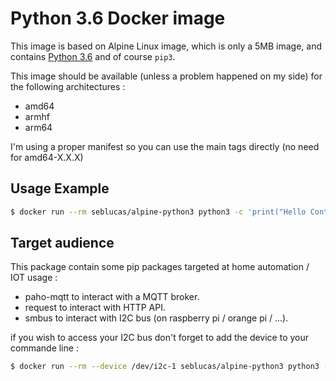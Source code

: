 # Python 3.6 Docker image

This image is based on Alpine Linux image, which is only a 5MB image, and contains [Python 3.6](https://www.python.org/) and of course `pip3`.

This image should be available (unless a problem happened on my side) for the following architectures :
 * amd64
 * armhf
 * arm64

I'm using a proper manifest so you can use the main tags directly (no need for amd64-X.X.X)

## Usage Example

```bash
$ docker run --rm seblucas/alpine-python3 python3 -c 'print("Hello Container World")'
```

## Target audience

This package contain some pip packages targeted at home automation / IOT usage :

 * paho-mqtt to interact with a MQTT broker.
 * request to interact with HTTP API.
 * smbus to interact with I2C bus (on raspberry pi / orange pi / ...).

if you wish to access your I2C bus don't forget to add the device to your commande line :

```bash
$ docker run --rm --device /dev/i2c-1 seblucas/alpine-python3 python3 -c 'print("Hello Container World")'
```
